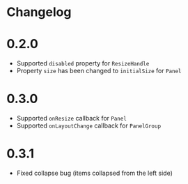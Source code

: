 # Changelog

# 0.2.0

- Supported `disabled` property for `ResizeHandle`
- Property `size` has been changed to `initialSize` for `Panel`

# 0.3.0

- Supported `onResize` callback for `Panel`
- Supported `onLayoutChange` callback for `PanelGroup`

# 0.3.1

- Fixed collapse bug (items collapsed from the left side)
